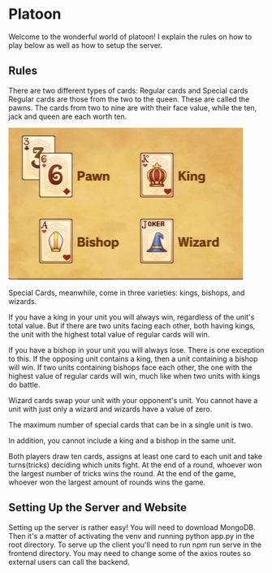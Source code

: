 # Platoon
Welcome to the wonderful world of platoon! I explain the rules on how to play below as well as how to setup the server.
## Rules
There are two different types of cards: Regular cards and Special cards
Regular cards are those from the two to the queen. These are called the pawns. The cards from two to nine are with their face value, while the ten, jack and queen are each worth ten. 

![pic](https://github.com/aaronchoi5/platoon/blob/master/frontend/src/assets/cardspic.PNG)

Special Cards, meanwhile, come in three varieties: kings, bishops, and wizards. 

If you have a king in your unit you will always win, regardless of the unit's total value. But if there are two units facing each other, both having kings, the unit with the highest total value of regular cards will win.

If you have a bishop in your unit you will always lose. There is one exception to this. If the opposing unit contains a king, then a unit containing a bishop will win. If two units containing bishops face each other, the one with the highest value of regular cards will win, much like when two units with kings do battle.

Wizard cards swap your unit with your opponent's unit. You cannot have a unit with just only a wizard and wizards have a value of zero.

The maximum number of special cards that can be in a single unit is two.

In addition, you cannot include a king and a bishop in the same unit.

Both players draw ten cards, assigns at least one card to each unit and take turns(tricks) deciding which units fight. At the end of a round, whoever won the largest number of tricks wins the round. At the end of the game, whoever won the largest amount of rounds wins the game.

## Setting Up the Server and Website
Setting up the server is rather easy! You will need to download MongoDB. Then it's a matter of activating the venv and running python app.py in the root directory. To serve up the client you'll need to run npm run serve in the frontend directory. You may need to change some of the axios routes so external users can call the backend.